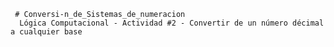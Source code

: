      # Conversi-n_de_Sistemas_de_numeracion
      Lógica Computacional - Actividad #2 - Convertir de un número décimal a cualquier base
